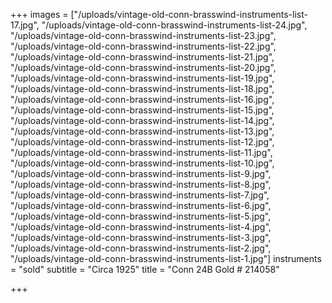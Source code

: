 +++
images = ["/uploads/vintage-old-conn-brasswind-instruments-list-17.jpg", "/uploads/vintage-old-conn-brasswind-instruments-list-24.jpg", "/uploads/vintage-old-conn-brasswind-instruments-list-23.jpg", "/uploads/vintage-old-conn-brasswind-instruments-list-22.jpg", "/uploads/vintage-old-conn-brasswind-instruments-list-21.jpg", "/uploads/vintage-old-conn-brasswind-instruments-list-20.jpg", "/uploads/vintage-old-conn-brasswind-instruments-list-19.jpg", "/uploads/vintage-old-conn-brasswind-instruments-list-18.jpg", "/uploads/vintage-old-conn-brasswind-instruments-list-16.jpg", "/uploads/vintage-old-conn-brasswind-instruments-list-15.jpg", "/uploads/vintage-old-conn-brasswind-instruments-list-14.jpg", "/uploads/vintage-old-conn-brasswind-instruments-list-13.jpg", "/uploads/vintage-old-conn-brasswind-instruments-list-12.jpg", "/uploads/vintage-old-conn-brasswind-instruments-list-11.jpg", "/uploads/vintage-old-conn-brasswind-instruments-list-10.jpg", "/uploads/vintage-old-conn-brasswind-instruments-list-9.jpg", "/uploads/vintage-old-conn-brasswind-instruments-list-8.jpg", "/uploads/vintage-old-conn-brasswind-instruments-list-7.jpg", "/uploads/vintage-old-conn-brasswind-instruments-list-6.jpg", "/uploads/vintage-old-conn-brasswind-instruments-list-5.jpg", "/uploads/vintage-old-conn-brasswind-instruments-list-4.jpg", "/uploads/vintage-old-conn-brasswind-instruments-list-3.jpg", "/uploads/vintage-old-conn-brasswind-instruments-list-2.jpg", "/uploads/vintage-old-conn-brasswind-instruments-list-1.jpg"]
instruments = "sold"
subtitle = "Circa 1925"
title = "Conn 24B Gold # 214058"

+++
